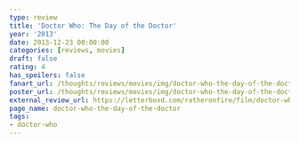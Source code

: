```yaml
---
type: review
title: 'Doctor Who: The Day of the Doctor'
year: '2013'
date: 2013-12-23 00:00:00
categories: [reviews, movies]
draft: false
rating: 4
has_spoilers: false
fanart_url: /thoughts/reviews/movies/img/doctor-who-the-day-of-the-doctor_fanart.png
poster_url: /thoughts/reviews/movies/img/doctor-who-the-day-of-the-doctor_poster.png
external_review_url: https://letterboxd.com/ratheronfire/film/doctor-who-the-day-of-the-doctor/
page_name: doctor-who-the-day-of-the-doctor
tags:
- doctor-who
---
```


